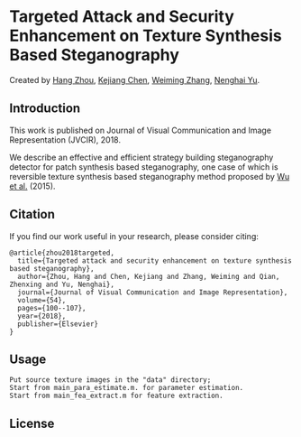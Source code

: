 # Targeted Attack and Security Enhancement on Texture Synthesis Based Steganography
Created by [Hang Zhou](http://home.ustc.edu.cn/~zh2991/), [Kejiang Chen](http://home.ustc.edu.cn/~chenkj/), [Weiming Zhang](http://staff.ustc.edu.cn/~zhangwm/index.html), [Nenghai Yu](http://staff.ustc.edu.cn/~ynh/).

Introduction
--
This work is published on Journal of Visual Communication and Image Representation (JVCIR), 2018.

We describe an effective and efficient strategy building steganography detector for patch synthesis based steganography, one case of which is reversible texture synthesis based steganography method proposed by [Wu et al.](https://ieeexplore.ieee.org/abstract/document/6957552/) (2015). 

Citation
--
If you find our work useful in your research, please consider citing:

    @article{zhou2018targeted,
      title={Targeted attack and security enhancement on texture synthesis based steganography},
      author={Zhou, Hang and Chen, Kejiang and Zhang, Weiming and Qian, Zhenxing and Yu, Nenghai},
      journal={Journal of Visual Communication and Image Representation},
      volume={54},
      pages={100--107},
      year={2018},
      publisher={Elsevier}
    }



Usage
--

    Put source texture images in the "data" directory;
    Start from main_para_estimate.m. for parameter estimation.
    Start from main_fea_extract.m for feature extraction.

License
--
